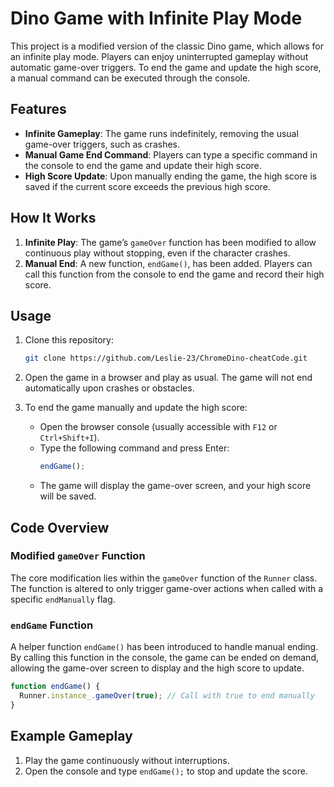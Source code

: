 # Dino Game with Infinite Play Mode

This project is a modified version of the classic Dino game, which allows for an infinite play mode. Players can enjoy uninterrupted gameplay without automatic game-over triggers. To end the game and update the high score, a manual command can be executed through the console.

## Features

- **Infinite Gameplay**: The game runs indefinitely, removing the usual game-over triggers, such as crashes.
- **Manual Game End Command**: Players can type a specific command in the console to end the game and update their high score.
- **High Score Update**: Upon manually ending the game, the high score is saved if the current score exceeds the previous high score.

## How It Works

1. **Infinite Play**: The game’s `gameOver` function has been modified to allow continuous play without stopping, even if the character crashes.
2. **Manual End**: A new function, `endGame()`, has been added. Players can call this function from the console to end the game and record their high score.

## Usage

1. Clone this repository:
   ```bash
   git clone https://github.com/Leslie-23/ChromeDino-cheatCode.git
   ```

2. Open the game in a browser and play as usual. The game will not end automatically upon crashes or obstacles.

3. To end the game manually and update the high score:
   - Open the browser console (usually accessible with `F12` or `Ctrl+Shift+I`).
   - Type the following command and press Enter:
     ```javascript
     endGame();
     ```
   - The game will display the game-over screen, and your high score will be saved.

## Code Overview

### Modified `gameOver` Function

The core modification lies within the `gameOver` function of the `Runner` class. The function is altered to only trigger game-over actions when called with a specific `endManually` flag. 

### `endGame` Function

A helper function `endGame()` has been introduced to handle manual ending. By calling this function in the console, the game can be ended on demand, allowing the game-over screen to display and the high score to update.

```javascript
function endGame() {
  Runner.instance_.gameOver(true); // Call with true to end manually
}
```

## Example Gameplay

1. Play the game continuously without interruptions.
2. Open the console and type `endGame();` to stop and update the score.

